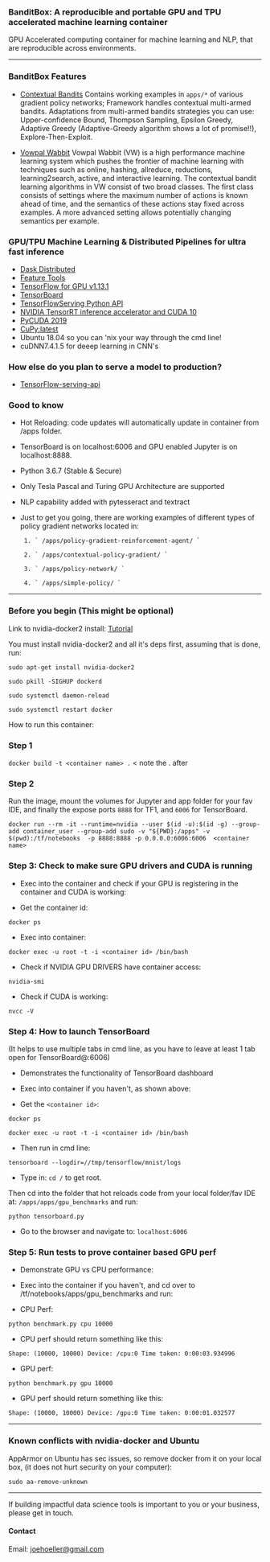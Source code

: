 ### BanditBox: A reproducible and portable GPU and TPU accelerated machine learning container 

GPU Accelerated computing container for machine learning and NLP, that are reproducible across environments.

-----------------------------------------------------------

### BanditBox Features ###

* [Contextual Bandits](https://contextual-bandits.readthedocs.io/en/latest/#installation)
  Contains working examples in ` apps/* ` of various gradient policy networks; Framework handles contextual multi-armed bandits. Adaptations from multi-armed bandits strategies you can use: Upper-confidence Bound, Thompson Sampling, Epsilon Greedy, Adaptive Greedy (Adaptive-Greedy algorithm shows a lot of promise!!), Explore-Then-Exploit.
  
* [Vowpal Wabbit](https://github.com/VowpalWabbit/vowpal_wabbit/wiki)
Vowpal Wabbit (VW) is a high performance machine learning system which pushes the frontier of machine learning with techniques such as online, hashing, allreduce, reductions, learning2search, active, and interactive learning. 
The contextual bandit learning algorithms in VW consist of two broad classes. The first class consists of settings where the maximum number of actions is known ahead of time, and the semantics of these actions stay fixed across examples. A more advanced setting allows potentially changing semantics per example.

### GPU/TPU Machine Learning & Distributed Pipelines for ultra fast inference

* [Dask Distributed](https://dask.org/) 
* [Feature Tools](https://docs.featuretools.com/)
* [TensorFlow for GPU v1.13.1](https://www.tensorflow.org/install/gpu)
* [TensorBoard](https://www.datacamp.com/community/tutorials/tensorboard-tutorial)
* [TensorFlowServing Python API](https://www.tensorflow.org/tfx/guide/serving)
* [NVIDIA TensorRT inference accelerator and CUDA 10](https://developer.nvidia.com/tensorrt)
* [PyCUDA 2019](https://mathema.tician.de/software/pycuda/)
* [CuPy:latest](https://cupy.chainer.org/)
* Ubuntu 18.04 so you can 'nix your way through the cmd line!
* cuDNN7.4.1.5 for deeep learning in CNN's

### How else do you plan to serve a model to production?
* [TensorFlow-serving-api](https://www.tensorflow.org/tfx/guide/serving)

### Good to know
* Hot Reloading: code updates will automatically update in container from /apps folder.
* TensorBoard is on localhost:6006 and GPU enabled Jupyter is on localhost:8888.
* Python 3.6.7 (Stable & Secure)
* Only Tesla Pascal and Turing GPU Architecture are supported 
* NLP capability added with pytesseract and textract
* Just to get you going, there are working examples of different types of policy gradient networks located in:

       1. ` /apps/policy-gradient-reinforcement-agent/ `
       
       2. ` /apps/contextual-policy-gradient/ `
       
       3. ` /apps/policy-network/ `
       
       4. ` /apps/simple-policy/ `

-------------------------------------------------------------


### Before you begin (This might be optional) ###

Link to nvidia-docker2 install: [Tutorial](https://medium.com/@sh.tsang/docker-tutorial-5-nvidia-docker-2-0-installation-in-ubuntu-18-04-cb80f17cac65)

You must install nvidia-docker2 and all it's deps first, assuming that is done, run:


 ` sudo apt-get install nvidia-docker2 `
 
 ` sudo pkill -SIGHUP dockerd `
 
 ` sudo systemctl daemon-reload `
 
 ` sudo systemctl restart docker `
 

How to run this container:


### Step 1 ###

` docker build -t <container name> . `  < note the . after <container name>


### Step 2 ###

Run the image, mount the volumes for Jupyter and app folder for your fav IDE, and finally the expose ports `8888` for TF1, and `6006` for TensorBoard.


` docker run --rm -it --runtime=nvidia --user $(id -u):$(id -g) --group-add container_user --group-add sudo -v "${PWD}:/apps" -v $(pwd):/tf/notebooks  -p 8888:8888 -p 0.0.0.0:6006:6006  <container name> `


### Step 3: Check to make sure GPU drivers and CUDA is running ###

- Exec into the container and check if your GPU is registering in the container and CUDA is working:

- Get the container id:

` docker ps `

- Exec into container:

` docker exec -u root -t -i <container id> /bin/bash `

- Check if NVIDIA GPU DRIVERS have container access:

` nvidia-smi `

- Check if CUDA is working:

` nvcc -V `


### Step 4: How to launch TensorBoard ###

(It helps to use multiple tabs in cmd line, as you have to leave at least 1 tab open for TensorBoard@:6006)

- Demonstrates the functionality of TensorBoard dashboard


- Exec into container if you haven't, as shown above:


- Get the `<container id>`:
 

` docker ps `


` docker exec -u root -t -i <container id> /bin/bash `


- Then run in cmd line:


` tensorboard --logdir=//tmp/tensorflow/mnist/logs `


- Type in: ` cd / ` to get root.

Then cd into the folder that hot reloads code from your local folder/fav IDE at: `/apps/apps/gpu_benchmarks` and run:


` python tensorboard.py `


- Go to the browser and navigate to: ` localhost:6006 `



### Step 5: Run tests to prove container based GPU perf ###

- Demonstrate GPU vs CPU performance:

- Exec into the container if you haven't, and cd over to /tf/notebooks/apps/gpu_benchmarks and run:

- CPU Perf:

` python benchmark.py cpu 10000 `

- CPU perf should return something like this:

`Shape: (10000, 10000) Device: /cpu:0
Time taken: 0:00:03.934996`

- GPU perf:

` python benchmark.py gpu 10000 `

- GPU perf should return something like this:

`Shape: (10000, 10000) Device: /gpu:0
Time taken: 0:00:01.032577`


--------------------------------------------------


### Known conflicts with nvidia-docker and Ubuntu ###

AppArmor on Ubuntu has sec issues, so remove docker from it on your local box, (it does not hurt security on your computer):

` sudo aa-remove-unknown `

--------------------------------------------------

If building impactful data science tools is important to you or your business, please get in touch.

#### Contact
Email: joehoeller@gmail.com




